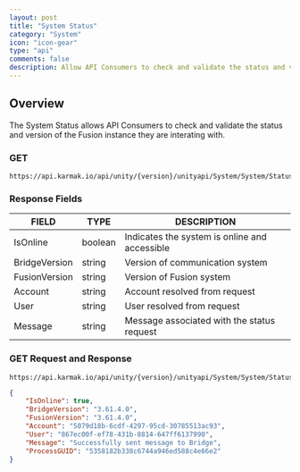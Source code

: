 ```yaml
---
layout: post
title: "System Status"  
category: "System"  
icon: "icon-gear"  
type: "api"  
comments: false  
description: Allow API Consumers to check and validate the status and version of the Fusion instance they are interating with.
---
```




## Overview
The System Status allows API Consumers to check and validate the status and version of the Fusion instance they are interating with.




### GET
```
https://api.karmak.io/api/unity/{version}/unityapi/System/System/Status
```


### Response Fields

| FIELD	 |  TYPE	 | 	DESCRIPTION | 
|---|---|---|
| IsOnline	 | boolean	 | 	Indicates the system is online and accessible |  
| BridgeVersion	 | string	 | Version of communication system |  
| FusionVersion	 | string	 | Version of Fusion system | 
| Account	  | string	 | Account resolved from request | 
| User	  | string	 | User resolved from request | 
| Message		 | string	 | Message associated with the status request | 



### GET Request and Response 
```
https://api.karmak.io/api/unity/{version}/unityapi/System/System/Status
```

```json
{
    "IsOnline": true,
    "BridgeVersion": "3.61.4.0",
    "FusionVersion": "3.61.4.0",
    "Account": "5079d18b-6cdf-4297-95cd-30785513ac93",
    "User": "867ec00f-ef78-431b-8814-647ff6137990",
    "Message": "Successfully sent message to Bridge",
    "ProcessGUID": "5358182b338c6744a946ed588c4e66e2"
}
```
